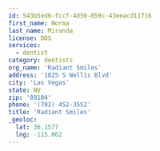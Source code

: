 ```yaml
---
id: 543b5ed6-fccf-4d50-859c-43eeacd11716
first_name: Norma
last_name: Miranda
license: DDS
services:
  - dentist
category: dentists
org_name: 'Radiant Smiles'
address: '1825 S Nellis Blvd'
city: 'Las Vegas'
state: NV
zip: '89104'
phone: '(702) 452-3552'
title: 'Radiant Smiles'
_geoloc:
  lat: 36.1577
  lng: -115.062
---
```

